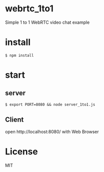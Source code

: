 # webrtc_1to1
Simple 1 to 1 WebRTC video chat example

# install

```
$ npm install
```

# start

## server

```
$ export PORT=8080 && node server_1to1.js
```

## Client

open http://localhost:8080/ with Web Browser


# License

MIT
